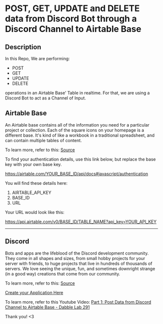 # POST, GET, UPDATE and DELETE data from Discord Bot through a Discord Channel to Airtable Base


## Description

In this Repo, We are performing:

- POST
- GET
- UPDATE
- DELETE 

operations in an Airtable Base' Table in realtime. For that, we are using a Discord Bot to act as a Channel of Input.


## Airtable Base

An Airtable base contains all of the information you need for a particular project or collection. Each of the square icons on your homepage is a different base. It's kind of like a workbook in a traditional spreadsheet, and can contain multiple tables of content.

To learn more, refer to this: [Source](https://support.airtable.com/hc/en-us/articles/202576419-Introduction-to-Airtable-bases#:~:text=An%20Airtable%20base%20contains%20all,contain%20multiple%20tables%20of%20content.)

To find your authentication details, use this link below, but replace the base key with your own base key.

https://airtable.com/YOUR_BASE_ID/api/docs#javascript/authentication

You will find these details here:

1. AIRTABLE_API_KEY
2. BASE_ID
3. URL

Your URL would look like this: 

https://api.airtable.com/v0/BASE_ID/TABLE_NAME?api_key=YOUR_API_KEY

-----
## Discord 

Bots and apps are the lifeblood of the Discord development community. They come in all shapes and sizes, from small hobby projects for your server with friends, to huge projects that live in hundreds of thousands of servers. We love seeing the unique, fun, and sometimes downright strange (in a good way) creations that come from our community.

To learn more, refer to this: [Source](https://discord.com/developers/docs/intro)

[Create your Application Here](https://discord.com/developers/applications)

To learn more, refer to this Youtube Video: [Part 1: Post Data from Discord Channel to Airtable Base - Dabble Lab 291](https://youtu.be/c-SDM5glRkE)

Thank you! <3